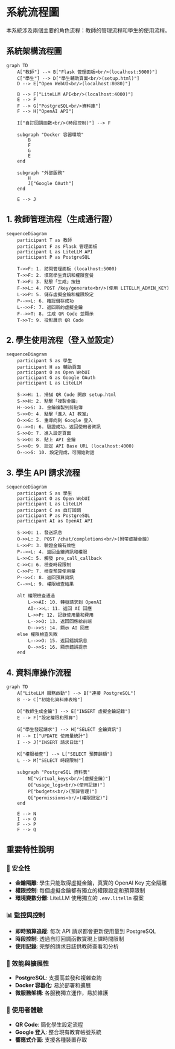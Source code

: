 # 系統流程圖

本系統涉及兩個主要的角色流程：教師的管理流程和學生的使用流程。

## 系統架構流程圖

```mermaid
graph TD
    A["教師"] --> B["Flask 管理面板<br/>(localhost:5000)"]
    C["學生"] --> D["學生輔助頁面<br/>(setup.html)"]
    D --> E["Open WebUI<br/>(localhost:8080)"]
    
    B --> F["LiteLLM API<br/>(localhost:4000)"]
    E --> F
    F --> G["PostgreSQL<br/>資料庫"]
    F --> H["OpenAI API"]
    
    I["自訂回調函數<br/>(時段控制)"] --> F
    
    subgraph "Docker 容器環境"
        B
        F
        G
        E
    end
    
    subgraph "外部服務"
        H
        J["Google OAuth"]
    end
    
    E --> J
```

## 1. 教師管理流程（生成通行證）

```mermaid
sequenceDiagram
    participant T as 教師
    participant F as Flask 管理面板
    participant L as LiteLLM API
    participant P as PostgreSQL
    
    T->>F: 1. 訪問管理面板 (localhost:5000)
    T->>F: 2. 填寫學生資訊和權限套餐
    T->>F: 3. 點擊「生成」按鈕
    F->>L: 4. POST /key/generate<br/>(使用 LITELLM_ADMIN_KEY)
    L->>P: 5. 儲存虛擬金鑰和權限設定
    P-->>L: 6. 確認儲存成功
    L-->>F: 7. 返回新的虛擬金鑰
    F-->>T: 8. 生成 QR Code 並顯示
    T->>T: 9. 投影展示 QR Code
```

## 2. 學生使用流程（登入並設定）

```mermaid
sequenceDiagram
    participant S as 學生
    participant H as 輔助頁面
    participant O as Open WebUI
    participant G as Google OAuth
    participant L as LiteLLM
    
    S->>H: 1. 掃描 QR Code 開啟 setup.html
    S->>H: 2. 點擊「複製金鑰」
    H-->>S: 3. 金鑰複製到剪貼簿
    S->>O: 4. 點擊「進入 AI 教室」
    O->>G: 5. 重導向到 Google 登入
    G-->>O: 6. 驗證成功，返回使用者資訊
    S->>O: 7. 進入設定頁面
    S->>O: 8. 貼上 API 金鑰
    S->>O: 9. 設定 API Base URL (localhost:4000)
    O-->>S: 10. 設定完成，可開始對話
```

## 3. 學生 API 請求流程

```mermaid
sequenceDiagram
    participant S as 學生
    participant O as Open WebUI
    participant L as LiteLLM
    participant C as 自訂回調
    participant P as PostgreSQL
    participant AI as OpenAI API
    
    S->>O: 1. 發送訊息
    O->>L: 2. POST /chat/completions<br/>(附帶虛擬金鑰)
    L->>P: 3. 驗證金鑰有效性
    P-->>L: 4. 返回金鑰資訊和權限
    L->>C: 5. 觸發 pre_call_callback
    C->>C: 6. 檢查時段限制
    C->>P: 7. 檢查預算使用量
    P-->>C: 8. 返回預算資訊
    C-->>L: 9. 權限檢查結果
    
    alt 權限檢查通過
        L->>AI: 10. 轉發請求到 OpenAI
        AI-->>L: 11. 返回 AI 回應
        L->>P: 12. 記錄使用量和費用
        L-->>O: 13. 返回回應給前端
        O-->>S: 14. 顯示 AI 回應
    else 權限檢查失敗
        L-->>O: 15. 返回錯誤訊息
        O-->>S: 16. 顯示錯誤提示
    end
```

## 4. 資料庫操作流程

```mermaid
graph TD
    A["LiteLLM 服務啟動"] --> B["連接 PostgreSQL"]
    B --> C["初始化資料庫表格"]
    
    D["教師生成金鑰"] --> E["INSERT 虛擬金鑰記錄"]
    E --> F["設定權限和預算"]
    
    G["學生發起請求"] --> H["SELECT 金鑰資訊"]
    H --> I["UPDATE 使用量統計"]
    I --> J["INSERT 請求日誌"]
    
    K["權限檢查"] --> L["SELECT 預算餘額"]
    L --> M["SELECT 時段限制"]
    
    subgraph "PostgreSQL 資料表"
        N["virtual_keys<br/>(虛擬金鑰)"]
        O["usage_logs<br/>(使用記錄)"]
        P["budgets<br/>(預算管理)"]
        Q["permissions<br/>(權限設定)"]
    end
    
    E --> N
    I --> O
    F --> P
    F --> Q
```

## 重要特性說明

### 🔐 安全性
- **金鑰隔離**: 學生只能取得虛擬金鑰，真實的 OpenAI Key 完全隔離
- **權限控制**: 每個虛擬金鑰都有獨立的權限設定和預算限制
- **環境變數分離**: LiteLLM 使用獨立的 `.env.litellm` 檔案

### 📊 監控與控制
- **即時預算追蹤**: 每次 API 請求都會更新使用量到 PostgreSQL
- **時段控制**: 透過自訂回調函數實現上課時間限制
- **使用記錄**: 完整的請求日誌供教師查看和分析

### 🚀 效能與擴展性
- **PostgreSQL**: 支援高並發和複雜查詢
- **Docker 容器化**: 易於部署和擴展
- **微服務架構**: 各服務獨立運作，易於維護

### 📱 使用者體驗
- **QR Code**: 簡化學生設定流程
- **Google 登入**: 整合現有教育帳號系統
- **響應式介面**: 支援各種裝置存取